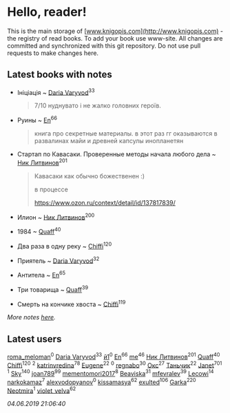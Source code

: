 # Hello, reader!
This is the main storage of [www.knigopis.com](http://www.knigopis.com) - the registry of read books.
To add your book use www-site. All changes are committed and synchronized with this git repository.
Do not use pull requests to make changes here.


## Latest books with notes
* Ініціація ~ [Daria Varyvod](users/829/829893410524253-facebook)<sup>33</sup>
    > 7/10 нуднувато і не жалко головних героїв.

* Руины ~ [En](users/333/333646551-vkontakte)<sup>66</sup>
    > книга про секретные материалы. в этот раз гг оказываются в развалинах майи и древней капсулы инопланетян

* Стартап по Кавасаки. Проверенные методы начала любого дела ~ [Ник Литвинов](users/241/241974816-vkontakte)<sup>201</sup>
    > Кавасаки как обычно божественен :)
    > 
    > в процессе
    > 
    > https://www.ozon.ru/context/detail/id/137817839/

* Илион ~ [Ник Литвинов](users/241/241974816-vkontakte)<sup>200</sup>

* 1984 ~ [Quaff](users/122/12267158-vkontakte)<sup>40</sup>

* Два раза в одну реку ~ [Chiffi](users/105/105831994080785626680-google)<sup>120</sup>

* Приятель ~ [Daria Varyvod](users/829/829893410524253-facebook)<sup>32</sup>

* Антитела ~ [En](users/333/333646551-vkontakte)<sup>65</sup>

* Три товарища ~ [Quaff](users/122/12267158-vkontakte)<sup>39</sup>

* Смерть на кончике хвоста ~ [Chiffi](users/105/105831994080785626680-google)<sup>119</sup>


_More notes [here](latest_books_with_notes.md)._


## Latest users
[roma_meloman](users/207/207896276-vkontakte)<sup>0</sup> 
[Daria Varyvod](users/829/829893410524253-facebook)<sup>33</sup> 
[й1](users/202/202234967408363-facebook)<sup>0</sup> 
[En](users/333/333646551-vkontakte)<sup>66</sup> 
[me](users/381/381417697-yandex)<sup>46</sup> 
[Ник Литвинов](users/241/241974816-vkontakte)<sup>201</sup> 
[Quaff](users/122/12267158-vkontakte)<sup>40</sup> 
[Chiffi](users/105/105831994080785626680-google)<sup>120</sup> 
[](users/110/110931306939441771638-google)<sup>2</sup> 
[katrinvredina](users/233/2336755-vkontakte)<sup>78</sup> 
[Eugene](users/695/695244810674916-facebook)<sup>22</sup> 
[](users/118/118178474749808643951-google)<sup>0</sup> 
[regnabo](users/870/870059322-yandex)<sup>30</sup> 
[Окс](users/102/102536471289425216982-google)<sup>27</sup> 
[Таньчик](users/209/2096581563762610-facebook)<sup>22</sup> 
[Janet](users/108/108113656204404967440-google)<sup>701</sup> 
[](users/107/107170915323495140313-google)<sup>1</sup> 
[Sky](users/118/118049897850017649660-google)<sup>140</sup> 
[joan789](users/240/2401650-vkontakte)<sup>99</sup> 
[mementomori2017](users/431/431794049-vkontakte)<sup>8</sup> 
[Beaviska](users/102/10202544960024508-facebook)<sup>31</sup> 
[mfevralev](users/140/140966150-vkontakte)<sup>39</sup> 
[Lecowi](users/521/521873425-vkontakte)<sup>14</sup> 
[narkokamaz](users/372/372550556-vkontakte)<sup>7</sup> 
[alexvodopyanov](users/312/3129491-vkontakte)<sup>0</sup> 
[kissamasya](users/684/68439978-vkontakte)<sup>62</sup> 
[exulted](users/100/100599204551896265722-google)<sup>106</sup> 
[Garka](users/115/115753719718250012620-google)<sup>220</sup> 
[Neotmira](users/187/1872054813045606-facebook)<sup>1</sup> 
[violet_velva](users/116/116961712580551399099-google)<sup>62</sup> 


_04.06.2019 21:06:40_
